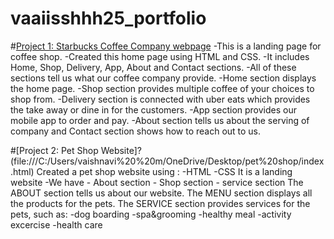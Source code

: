 # vaaiisshhh25_portfolio
#[Project 1: Starbucks Coffee Company webpage](http://127.0.0.1:5500/sb.html)
-This is a landing page for coffee shop.
-Created this home page using HTML and CSS.
-It includes Home, Shop, Delivery, App, About and Contact sections.
-All of these sections tell us what our coffee company provide.
-Home section displays the home page.
-Shop section provides multiple coffee of your choices to shop from.
-Delivery section is connected with uber eats which provides the take away or dine in for the customers.
-App section provides our mobile app to order and pay.
-About section tells us about the serving of company and Contact section shows how to reach out to us.

#[Project 2: Pet Shop Website]?(file:///C:/Users/vaishnavi%20%20m/OneDrive/Desktop/pet%20shop/index.html)
Created a pet shop website using :
-HTML
-CSS
It is a landing website
-We have
     - About section
     - Shop section
     - service section
The ABOUT section tells us about our website.
The MENU section displays all the products for the pets.
The SERVICE section provides services for the pets, such as:
     -dog boarding
     -spa&grooming
     -healthy meal
     -activity excercise
     -health care
